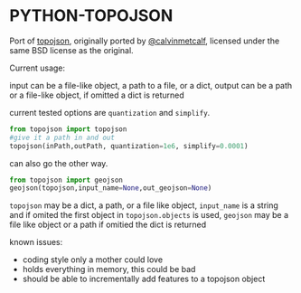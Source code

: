 # PYTHON-TOPOJSON

Port of [topojson](https://github.com/mbostock/topojson), originally ported by [@calvinmetcalf](https://github.com/calvinmetcalf), licensed under the same BSD license as the original.

Current usage:

input can be a file-like object, a path to a file, or a dict, output can be a path or a file-like object, if omitted a dict is returned

current tested options are `quantization` and `simplify`.

```python
from topojson import topojson
#give it a path in and out
topojson(inPath,outPath, quantization=1e6, simplify=0.0001)
```

can also go the other way.

```python
from topojson import geojson
geojson(topojson,input_name=None,out_geojson=None)
```
`topojson` may be a dict, a path, or a file like object, `input_name` is a string and if omited
the first object in `topojson.objects` is used, `geojson` may be a file like object or
a path if omitied the dict is returned

known issues:
- coding style only a mother could love
- holds everything in memory, this could be bad
- should be able to incrementally add features to a topojson object
